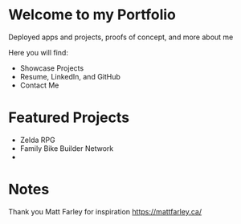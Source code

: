 # Welcome to my Portfolio
Deployed apps and projects, proofs of concept, and more about me

Here you will find:
- Showcase Projects
- Resume, LinkedIn, and GitHub
- Contact Me

# Featured Projects
- Zelda RPG
- Family Bike Builder Network
- 


# Notes
Thank you Matt Farley for inspiration
https://mattfarley.ca/
